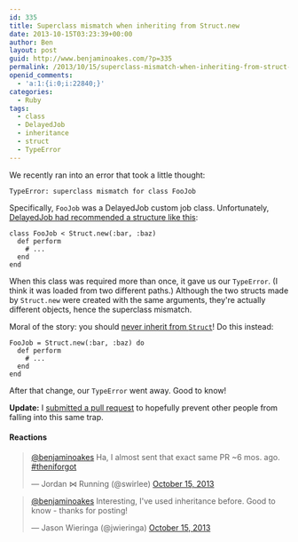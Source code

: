 ```yaml
---
id: 335
title: Superclass mismatch when inheriting from Struct.new
date: 2013-10-15T03:23:39+00:00
author: Ben
layout: post
guid: http://www.benjaminoakes.com/?p=335
permalink: /2013/10/15/superclass-mismatch-when-inheriting-from-struct-new/
openid_comments:
  - 'a:1:{i:0;i:22840;}'
categories:
  - Ruby
tags:
  - class
  - DelayedJob
  - inheritance
  - struct
  - TypeError
---
```

We recently ran into an error that took a little thought:

<pre><code class="no-highlight">TypeError: superclass mismatch for class FooJob
</code></pre>

Specifically, `FooJob` was a DelayedJob custom job class. Unfortunately, [DelayedJob had recommended a structure like this](https://github.com/collectiveidea/delayed_job#custom-jobs):

<pre><code class="ruby">class FooJob &lt; Struct.new(:bar, :baz)
  def perform
    # ...
  end
end
</code></pre>

When this class was required more than once, it gave us our `TypeError`. (I think it was loaded from two different paths.) Although the two structs made by `Struct.new` were created with the same arguments, they're actually different objects, hence the superclass mismatch.

Moral of the story: you should [never inherit from `Struct`](https://u.osu.edu/gee.24/2012/12/13/dont-inherit-from-struct/)! Do this instead:

<pre><code class="ruby">FooJob = Struct.new(:bar, :baz) do
  def perform
    # ...
  end
end
</code></pre>

After that change, our `TypeError` went away. Good to know!

**Update:** I [submitted a pull request](https://github.com/collectiveidea/delayed_job/pull/590) to hopefully prevent other people from falling into this same trap.

#### Reactions

<blockquote class="twitter-tweet">
  <p>
    <a href="https://twitter.com/benjaminoakes">@benjaminoakes</a> Ha, I almost sent that exact same PR ~6 mos. ago. <a href="https://twitter.com/search?q=%23theniforgot&src=hash">#theniforgot</a>
  </p>
  
  <p>
    &mdash; Jordan ⋈ Running (@swirlee) <a href="https://twitter.com/swirlee/statuses/389992880766345216">October 15, 2013</a>
  </p>
</blockquote>

<blockquote class="twitter-tweet">
  <p>
    <a href="https://twitter.com/benjaminoakes">@benjaminoakes</a> Interesting, I've used inheritance before. Good to know - thanks for posting!
  </p>
  
  <p>
    &mdash; Jason Wieringa (@jwieringa) <a href="https://twitter.com/jwieringa/statuses/390109399206752257">October 15, 2013</a>
  </p>
</blockquote>